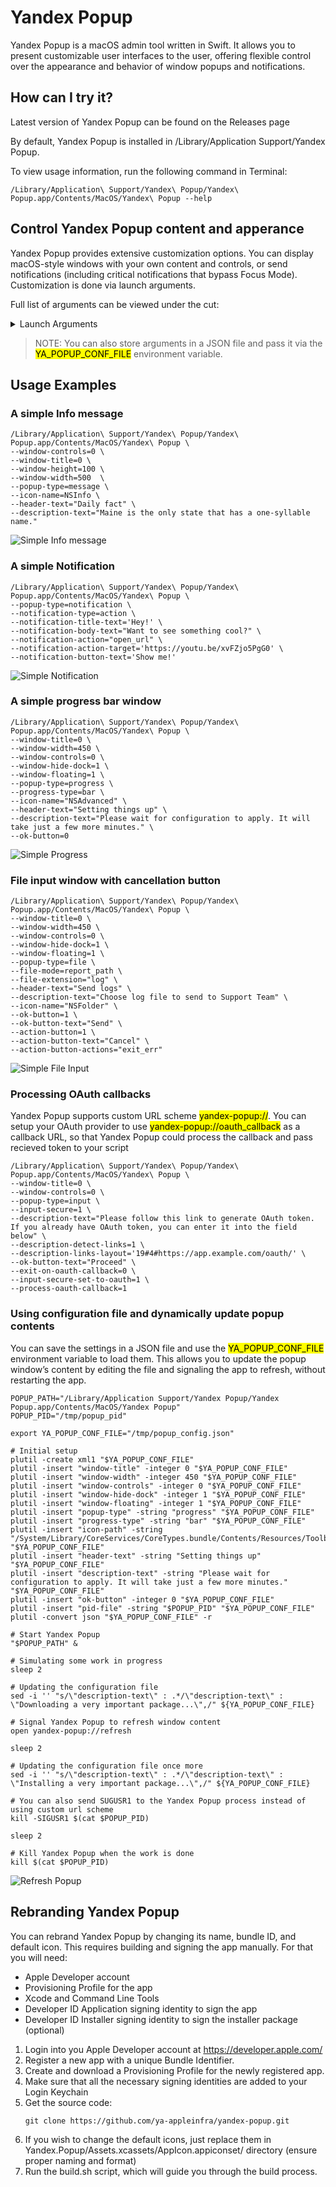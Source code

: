 # Yandex Popup
Yandex Popup is a macOS admin tool written in Swift. It allows you to present customizable user interfaces to the user, offering flexible control over the appearance and behavior of window popups and notifications.

## How can I try it?
Latest version of Yandex Popup can be found on the Releases page

By default, Yandex Popup is installed in /Library/Application Support/Yandex Popup.

To view usage information, run the following command in Terminal:
```shell
/Library/Application\ Support/Yandex\ Popup/Yandex\ Popup.app/Contents/MacOS/Yandex\ Popup --help
```

## Control Yandex Popup content and apperance

Yandex Popup provides extensive customization options. You can display macOS-style windows with your own content and controls, or send notifications (including critical notifications that bypass Focus Mode). Customization is done via launch arguments.

Full list of arguments can be viewed under the cut:
<details>
<summary>Launch Arguments</summary>

```
Help:

 --help                                   show this help message and exit

Global parameters:

 --pid-file                               System app pid file, path

Window parameters:

 --window-reset                           Reset window position and size metrics, int [0/1], default is 0
 --window-all-spaces                      Show window on all spaces, int [0/1], default is 0
 --window-title                           Window title visibility, int [0/1], default is 1
 --window-title-text                      Window title text, string, default is 'Yandex.Popup'
 --window-controls                        Window controls bitmask, int [0 - none, 1 - close, 2 - minimize, 4 - fullscreen, 8 - menu], default - 15
 --window-position                        Window semantic position, string [center, left-top, left-bottom, right-top, right-bottom], default - center
 --window-position-x                      Window x position of left-bottom corner, int
 --window-position-y                      Window y position of left-bottom corner, int
 --window-width                           Window width, int
 --window-height                          Window height, int
 --window-floating                        Enables always-on-top floating window, int [0/1], default = 0
 --window-hide-dock                       Disables Window dock and app switcher visibility, int [0/1], default = 0
 --window-focus-element                   Sets Window input element focus, string [none, okbutton, actionbutton, input], default - none

Universal parameters for all windowed popups:

 --popup-type                             Popup type, string [message, input, progress, qrcode, file, dropdown, notification], default is message
 --icon-name                              Generic icon NSImage name, string
 --icon-path                              Generic icon path, string
 --icon-max-width                         Generic icon maximum width, int
 --header-text                            Generic header text, string
 --description-text                       Generic description text, string
 --description-detect-links               Enables generic description links detection, int [0/1], default = 0
 --description-links-layout               Generic description links layout, string, format='start#end#link|...'
 --ok-button                              Generic OK button visibility, int [0/1], default = 1
 --ok-button-text                         Generic OK button text, string
 --action-button                          Generic Action Button visibility, int [0/1], default = 0
 --action-button-actions                  Generic Action button actions set, string, format='launch#app name|open#file path|open_url#url|exit|exit_err'
 --action-button-text                     Generic Action button text, string
 --exit-on-oauth-callback                 Define app behavior after receiving oauth callback (1 - print to stdout and exit immediately, 0 - print and exit only after user interaction), int [0/1], default = 0
 --process-oauth-callback                 Enable OAuth callback processing, int [0/1], default = 0

Input popup parameters:

 --input-text                             Input view initial text, string
 --input-placeholder                      Input view placeholder text, string
 --input-secure                           Input view secure input, int [0/1], default = 0
 --input-secure-set-to-oauth              If set to 1 will put received OAuth token into secure input field, otherwise will add "access_token" to output dictionaary, int [0/1], default = 0

File input popup parameters:

 --file-mode                              FileInput view mode, String [report_path, copy, move], default is report_path
 --file-extension                         FileInput view file extension filter, String
 --file-destination                       FileInput view file destination path, String
 --file-replace                           FileInput view replace destination file, Int [0/1], default = 0
 --file-type                              FileInput view browse mode, String [file, directory], default = file

Progress popup input parameters:

 --progress-type                          Progress view type, String [bar, spinner, completed], default = bar

QR-code popup parameters:

 --qrcode-string                          Qrcode view string, String
 --qrcode-label                           Qrcode label status, int [0/1], default = 1
 --qrcode-label-text                      Qrcode label text, string
 --qrcode-label-text-size                 Qrcode label text size, int [1-inf], default = 20

Dropdown popup parameters:

 --dropdown-items                         Comma-separated drop-down menu items, string, e.g.: --dropdown-items='item1, item2, item3'
 --dropdown-default                       Drop-down menu item chosen by default, string, if not specified will use the first item from the list

Notification parameters:

 --notification-type                      Notification type, string [alert, action]
 --notification-title-text                Notification title, string
 --notification-subtitle-text             Notification subtitle, string
 --notification-body-text                 Notification title, string
 --notification-button                    Show notification button, int [0/1]
 --notification-button-text               Notification button text, string
 --notification-action                    Notification action type, string [launch, open, open_url]
 --notification-action-target             Notification action target, string
 --notification-critical                  Ignore Focus/DnD mode, int [0/1]
 --notification-thread-id                 Group notifications by threadId, string (default: random)
 --notification-fallback-mode             Notification fallback mode if permission not granted, string [disabled, allowed, forced], default = disabled
 --notification-error-on-permission       Notification permission error exit code pass mode [0/1], default = 1
 --notification-fallback-position-origin  Notification fallback position origin point, string [top-left, top-right, bottom-right, bottom-left], default = top-right
 --notification-fallback-padding-x        Notification fallback X-axis padding int, default = 20
 --notification-fallback-padding-y        Notification fallback Y-axis padding int, default = 20
```

</details>


> NOTE: You can also store arguments in a JSON file and pass it via the <mark>YA_POPUP_CONF_FILE</mark> environment variable.

## Usage Examples
### A simple Info message
```shell
/Library/Application\ Support/Yandex\ Popup/Yandex\ Popup.app/Contents/MacOS/Yandex\ Popup \
--window-controls=0 \
--window-title=0 \
--window-height=100 \
--window-width=500  \
--popup-type=message \
--icon-name=NSInfo \
--header-text="Daily fact" \
--description-text="Maine is the only state that has a one-syllable name."
```
![Simple Info message](images/simpleinfo.png)
### A simple Notification
```shell
/Library/Application\ Support/Yandex\ Popup/Yandex\ Popup.app/Contents/MacOS/Yandex\ Popup \
--popup-type=notification \
--notification-type=action \
--notification-title-text='Hey!' \
--notification-body-text="Want to see something cool?" \
--notification-action="open_url" \
--notification-action-target='https://youtu.be/xvFZjo5PgG0' \
--notification-button-text='Show me!'
```
![Simple Notification](images/simple_notification.png)

### A simple progress bar window
```shell
/Library/Application\ Support/Yandex\ Popup/Yandex\ Popup.app/Contents/MacOS/Yandex\ Popup \
--window-title=0 \
--window-width=450 \
--window-controls=0 \
--window-hide-dock=1 \
--window-floating=1 \
--popup-type=progress \
--progress-type=bar \
--icon-name="NSAdvanced" \
--header-text="Setting things up" \
--description-text="Please wait for configuration to apply. It will take just a few more minutes." \
--ok-button=0
```
![Simple Progress](images/simple_progress.png)



### File input window with cancellation button
```shell
/Library/Application\ Support/Yandex\ Popup/Yandex\ Popup.app/Contents/MacOS/Yandex\ Popup \
--window-title=0 \
--window-width=450 \
--window-controls=0 \
--window-hide-dock=1 \
--window-floating=1 \
--popup-type=file \
--file-mode=report_path \
--file-extension="log" \
--header-text="Send logs" \
--description-text="Choose log file to send to Support Team" \
--icon-name="NSFolder" \
--ok-button=1 \
--ok-button-text="Send" \
--action-button=1 \
--action-button-text="Cancel" \
--action-button-actions="exit_err"
```
![Simple File Input](images/simple_file_input.png)



### Processing OAuth callbacks
Yandex Popup supports custom URL scheme <mark>yandex-popup://</mark>. You can setup your OAuth provider to use <mark>yandex-popup://oauth_callback</mark> as a callback URL, so that Yandex Popup could process the callback and pass recieved token to your script

```shell
/Library/Application\ Support/Yandex\ Popup/Yandex\ Popup.app/Contents/MacOS/Yandex\ Popup \
--window-title=0 \
--window-controls=0 \
--popup-type=input \
--input-secure=1 \
--description-text="Please follow this link to generate OAuth token. If you already have OAuth token, you can enter it into the field below" \
--description-detect-links=1 \
--description-links-layout='19#4#https://app.example.com/oauth/' \
--ok-button-text="Proceed" \
--exit-on-oauth-callback=0 \
--input-secure-set-to-oauth=1 \
--process-oauth-callback=1
```


### Using configuration file and dynamically update popup contents
You can save the settings in a JSON file and use the <mark>YA_POPUP_CONF_FILE</mark> environment variable to load them. 
This allows you to update the popup window’s content by editing the file and signaling the app to refresh, without restarting the app.


```shell
POPUP_PATH="/Library/Application Support/Yandex Popup/Yandex Popup.app/Contents/MacOS/Yandex Popup"
POPUP_PID="/tmp/popup_pid"

export YA_POPUP_CONF_FILE="/tmp/popup_config.json"

# Initial setup
plutil -create xml1 "$YA_POPUP_CONF_FILE"
plutil -insert "window-title" -integer 0 "$YA_POPUP_CONF_FILE"
plutil -insert "window-width" -integer 450 "$YA_POPUP_CONF_FILE"
plutil -insert "window-controls" -integer 0 "$YA_POPUP_CONF_FILE"
plutil -insert "window-hide-dock" -integer 1 "$YA_POPUP_CONF_FILE"
plutil -insert "window-floating" -integer 1 "$YA_POPUP_CONF_FILE"
plutil -insert "popup-type" -string "progress" "$YA_POPUP_CONF_FILE"
plutil -insert "progress-type" -string "bar" "$YA_POPUP_CONF_FILE"
plutil -insert "icon-path" -string "/System/Library/CoreServices/CoreTypes.bundle/Contents/Resources/ToolbarCustomizeIcon.icns" "$YA_POPUP_CONF_FILE"
plutil -insert "header-text" -string "Setting things up" "$YA_POPUP_CONF_FILE"
plutil -insert "description-text" -string "Please wait for configuration to apply. It will take just a few more minutes." "$YA_POPUP_CONF_FILE"
plutil -insert "ok-button" -integer 0 "$YA_POPUP_CONF_FILE"
plutil -insert "pid-file" -string "$POPUP_PID" "$YA_POPUP_CONF_FILE"
plutil -convert json "$YA_POPUP_CONF_FILE" -r

# Start Yandex Popup
"$POPUP_PATH" &

# Simulating some work in progress
sleep 2

# Updating the configuration file
sed -i '' "s/\"description-text\" : .*/\"description-text\" : \"Downloading a very important package...\",/" ${YA_POPUP_CONF_FILE}

# Signal Yandex Popup to refresh window content
open yandex-popup://refresh

sleep 2

# Updating the configuration file once more
sed -i '' "s/\"description-text\" : .*/\"description-text\" : \"Installing a very important package...\",/" ${YA_POPUP_CONF_FILE}

# You can also send SUGUSR1 to the Yandex Popup process instead of using custom url scheme
kill -SIGUSR1 $(cat $POPUP_PID)

sleep 2

# Kill Yandex Popup when the work is done
kill $(cat $POPUP_PID)
```
![Refresh Popup](images/popup_update.gif)



## Rebranding Yandex Popup
You can rebrand Yandex Popup by changing its name, bundle ID, and default icon. This requires building and signing the app manually. For that you will need:
- Apple Developer account
- Provisioning Profile for the app
- Xcode and Command Line Tools
- Developer ID Application signing identity to sign the app
- Developer ID Installer signing identity to sign the installer package (optional)

1. Login into you Apple Developer account at https://developer.apple.com/
2. Register a new app with a unique Bundle Identifier.
3. Create and download a Provisioning Profile for the newly registered app.
4. Make sure that all the necessary signing identities are added to your Login Keychain
5. Get the source code:
    ```
    git clone https://github.com/ya-appleinfra/yandex-popup.git
    ```
6. If you wish to change the default icons, just replace them in Yandex.Popup/Assets.xcassets/AppIcon.appiconset/ directory (ensure proper naming and format)
7. Run the build.sh script, which will guide you through the build process.